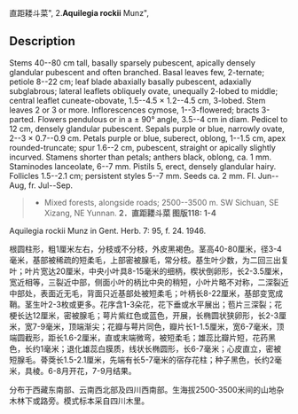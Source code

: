 直距耧斗菜",
2.**Aquilegia rockii** Munz",

## Description
Stems 40--80 cm tall, basally sparsely pubescent, apically densely glandular pubescent and often branched. Basal leaves few, 2-ternate; petiole 8--22 cm; leaf blade abaxially basally pubescent, adaxially subglabrous; lateral leaflets obliquely ovate, unequally 2-lobed to middle; central leaflet cuneate-obovate, 1.5--4.5 × 1.2--4.5 cm, 3-lobed. Stem leaves 2 or 3 or more. Inflorescences cymose, 1--3-flowered; bracts 3-parted. Flowers pendulous or in a ± 90° angle, 3.5--4 cm in diam. Pedicel to 12 cm, densely glandular pubescent. Sepals purple or blue, narrowly ovate, 2--3 × 0.7--0.9 cm. Petals purple or blue, suberect, oblong, 1--1.5 cm, apex rounded-truncate; spur 1.6--2 cm, pubescent, straight or apically slightly incurved. Stamens shorter than petals; anthers black, oblong, ca. 1 mm. Staminodes lanceolate, 6--7 mm. Pistils 5, erect, densely glandular hairy. Follicles 1.5--2.1 cm; persistent styles 5--7 mm. Seeds ca. 2 mm. Fl. Jun--Aug, fr. Jul--Sep.

> * Mixed forests, alongside roads; 2500--3500 m. SW Sichuan, SE Xizang, NE Yunnan.
**2．直距耧斗菜 图版118: 1-4**

Aquilegia rockii Munz in Gent. Herb. 7: 95, f. 24. 1946.

根圆柱形，粗1厘米左右，分枝或不分枝，外皮黑褐色。茎高40-80厘米，径3-4毫米，基部被稀疏的短柔毛，上部密被腺毛，常分枝。基生叶少数，为二回三出复叶；叶片宽达20厘米，中央小叶具8-15毫米的细柄，楔状倒卵形，长2-3.5厘米，宽近相等，三裂近中部，侧面小叶的柄比中央的稍短，小叶片略不对称，二深裂近中部处，表面近无毛，背面只近基部处被短柔毛；叶柄长8-22厘米，基部变宽成鞘。茎生叶2-3枚或更多。花序含1-3朵花，花下垂或水平展出；苞片三深裂；花梗长达12厘米，密被腺毛；萼片紫红色或蓝色，开展，长椭圆状狭卵形，长2-3厘米，宽7-9毫米，顶端渐尖；花瓣与萼片同色，瓣片长1-1.5厘米，宽6-7毫米，顶端圆截形，距长1.6-2厘米，直或末端微弯，被短柔毛；雄蕊比瓣片短，花药黑色，长约1毫米；退化雄蕊白膜质，线状长椭圆形，长6-7毫米；心皮直立，密被短腺毛。蓇葖长1.5-2.1厘米，先端有长5-7毫米的宿存花柱；种子黑色，长约2毫米，具棱。6-8月开花，7-9月结果。

分布于西藏东南部、云南西北部及四川西南部。生海拔2500-3500米间的山地杂木林下或路旁。模式标本采自四川木里。
